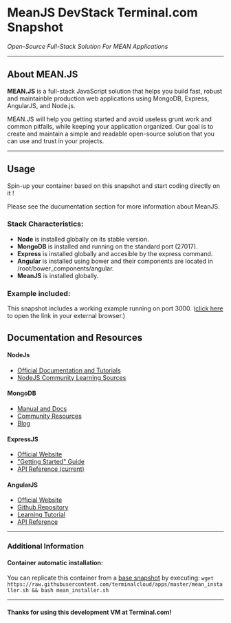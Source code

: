 # **MeanJS DevStack** Terminal.com Snapshot
*Open-Source Full-Stack Solution For MEAN Applications*

---

## About MEAN.JS
**MEAN.JS** is a full-stack JavaScript solution that helps you build fast, robust and maintainble production web applications using MongoDB, Express, AngularJS, and Node.js.


MEAN.JS will help you getting started and avoid useless grunt work and common pitfalls, while keeping your application organized. Our goal is to create and maintain a simple and readable open-source solution that you can use and trust in your projects.

---


## Usage

Spin-up your container based on this snapshot and start coding directly on it !

Please see the ducumentation section for more information about MeanJS.


### Stack Characteristics:
- **Node** is installed globally on its stable version.
- **MongoDB** is installed and running on the standard port (27017).
- **Express** is installed globally and accesible by the express command.
- **Angular** is installed using bower and their components are located in /root/bower_components/angular.
- **MeanJS** is installed globally.


### Example included:
This snapshot includes a working example running on port 3000. ([click here](http://terminalservername-3000.terminal.com) to open the link in your external browser.)

## Documentation and Resources

#### NodeJs
- [Official Documentation and Tutorials](http://nodejs.org/documentation)
- [NodeJS Community Learning Sources](http://nodejs.org/community)

#### MongoDB
- [Manual and Docs](http://docs.mongodb.org)
- [Community Resources](http://www.mongodb.org/get-involved)
- [Blog](http://blog.mongodb.org)

#### ExpressJS
- [Official Website](http://expressjs.com/)
- ["Getting Started" Guide](http://expressjs.com/guide.html)
- [API Reference (current)](http://expressjs.com/4x/api.html#application)

#### AngularJS
- [Official Website](https://angularjs.org/)
- [Github Repository](https://github.com/angular/angular.js)
- [Learning Tutorial](https://docs.angularjs.org/tutorial)
- [API Reference](https://docs.angularjs.org/api)

---


### Additional Information
#### Container automatic installation:
You can replicate this container from a [base snapshot](https://www.terminal.com/tiny/FzpHiTXG1K) by executing:
`wget https://raw.githubusercontent.com/terminalcloud/apps/master/mean_installer.sh && bash mean_installer.sh`


---

#### Thanks for using this development VM at Terminal.com!